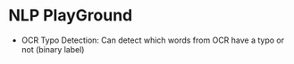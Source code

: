 # NLP PlayGround
-  OCR Typo Detection: Can detect which words from OCR have a typo or not (binary label)